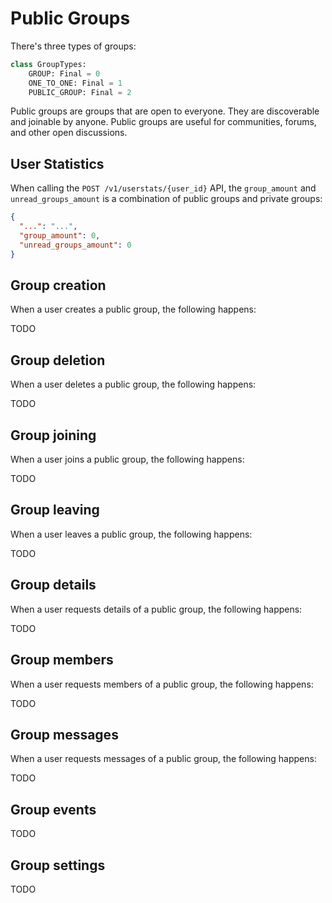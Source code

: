 # Public Groups

There's three types of groups:

```python
class GroupTypes:
    GROUP: Final = 0
    ONE_TO_ONE: Final = 1
    PUBLIC_GROUP: Final = 2
```

Public groups are groups that are open to everyone. They are discoverable and joinable by anyone. Public groups are 
useful for communities, forums, and other open discussions.

## User Statistics

When calling the `POST /v1/userstats/{user_id}` API, the `group_amount` and `unread_groups_amount` is a combination of 
public groups and private groups:

```json
{
  "...": "...",
  "group_amount": 0,
  "unread_groups_amount": 0
}
```

## Group creation

When a user creates a public group, the following happens:

TODO

## Group deletion

When a user deletes a public group, the following happens:

TODO

## Group joining

When a user joins a public group, the following happens:

TODO

## Group leaving

When a user leaves a public group, the following happens:

TODO

## Group details

When a user requests details of a public group, the following happens:

TODO

## Group members

When a user requests members of a public group, the following happens:

TODO

## Group messages

When a user requests messages of a public group, the following happens:

TODO

## Group events

TODO

## Group settings

TODO
